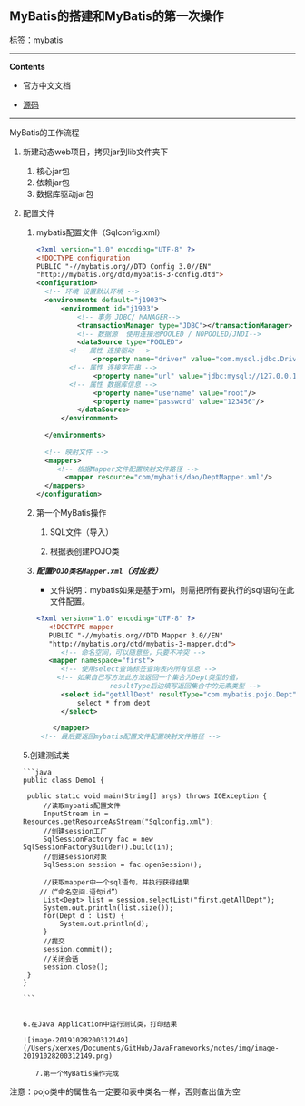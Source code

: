 ## MyBatis的搭建和MyBatis的第一次操作

标签：mybatis

****


**Contents**

- 官方中文文档

- [源码](JavaFrameworks/20191028)

****

MyBatis的工作流程
1. 新建动态web项目，拷贝jar到lib文件夹下
   1. 核心jar包
   2. 依赖jar包
   3. 数据库驱动jar包
2. 配置文件
   1. mybatis配置文件（Sqlconfig.xml）
      ```xml
      <?xml version="1.0" encoding="UTF-8" ?>
      <!DOCTYPE configuration
      PUBLIC "-//mybatis.org//DTD Config 3.0//EN"
      "http://mybatis.org/dtd/mybatis-3-config.dtd">
      <configuration>
      	<!-- 环境 设置默认环境 -->
      	<environments default="j1903">
      		<environment id="j1903">
      			<!-- 事务 JDBC/ MANAGER-->
      			<transactionManager type="JDBC"></transactionManager>
      			<!-- 数据源  使用连接池POOLED / NOPOOLED/JNDI-->
      			<dataSource type="POOLED">
              <!-- 属性 连接驱动 -->
      				<property name="driver" value="com.mysql.jdbc.Driver"/>
              <!-- 属性 连接字符串 -->
      				<property name="url" value="jdbc:mysql://127.0.0.1:3306/j1903"/>
              <!-- 属性 数据库信息 -->
      				<property name="username" value="root"/>
      				<property name="password" value="123456"/>
      			</dataSource>
      		</environment>
      		
      	</environments>
      	
      	<!-- 映射文件 -->
        <mappers>
           <!-- 根据Mapper文件配置映射文件路径 -->
        	 <mapper resource="com/mybatis/dao/DeptMapper.xml"/>
        </mappers>
      </configuration>
      ```
      
   2. 第一个MyBatis操作
   
      1. SQL文件（导入）
      
      2. 根据表创建POJO类
      
   4. ***配置`POJO类名Mapper.xml`（对应表）***

      - 文件说明：mybatis如果是基于xml，则需把所有要执行的sql语句在此文件配置。
   
      ```xml
      <?xml version="1.0" encoding="UTF-8" ?>
         <!DOCTYPE mapper
         PUBLIC "-//mybatis.org//DTD Mapper 3.0//EN"
         "http://mybatis.org/dtd/mybatis-3-mapper.dtd">
         	<!-- 命名空间，可以随意些，只要不冲突 -->
         <mapper namespace="first">
         	<!-- 使用select查询标签查询表内所有信息 -->
           <!-- 如果自己写方法此方法返回一个集合为Dept类型的值，
         				resultType后边填写返回集合中的元素类型 -->
         	<select id="getAllDept" resultType="com.mybatis.pojo.Dept">
         		select * from dept
         	</select>
           
	      </mapper>
	   <!-- 最后要返回mybatis配置文件配置映射文件路径 -->
	   ```
	5.创建测试类
	   
	   ```java
	   public class Demo1 {
	   
	   	public static void main(String[] args) throws IOException {
	   		//读取mybatis配置文件
	   		InputStream in = Resources.getResourceAsStream("Sqlconfig.xml");
	   		//创建session工厂
	   		SqlSessionFactory fac = new SqlSessionFactoryBuilder().build(in);
	   		//创建session对象
	   		SqlSession session = fac.openSession();
	   		
	   		//获取mapper中一个sql语句，并执行获得结果
	       //（“命名空间.语句id”）
	   		List<Dept> list = session.selectList("first.getAllDept");
	   		System.out.println(list.size());
	   		for(Dept d : list) {
	   			System.out.println(d);
	   		}
	   		//提交
	   		session.commit();
	   		//关闭会话
	   		session.close();
	   	}
	   }
	   
	   ```
	```
	   
	6.在Java Application中运行测试类，打印结果
	   
	![image-20191028200312149](/Users/xerxes/Documents/GitHub/JavaFrameworks/notes/img/image-20191028200312149.png)
	   
	   7.第一个MyBatis操作完成
	```

注意：pojo类中的属性名一定要和表中类名一样，否则查出值为空